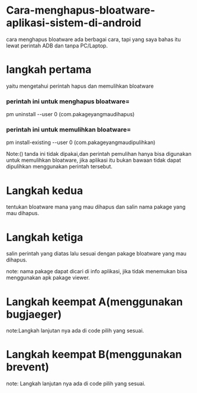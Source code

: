 # Cara-menghapus-bloatware-aplikasi-sistem-di-android

cara menghapus bloatware ada berbagai cara, tapi yang saya bahas itu lewat perintah ADB dan tanpa PC/Laptop.

# langkah pertama 
yaitu mengetahui perintah hapus dan memulihkan bloatware 
### perintah ini untuk menghapus bloatware=
 pm uninstall --user 0 (com.pakageyangmaudihapus)
### perintah ini untuk memulihkan bloatware=
 pm install-existing --user 0 (com.pakageyangmaudipulihkan)

Note:() tanda ini tidak dipakai,dan perintah pemulihan hanya bisa digunakan untuk memulihkan bloatware, jika aplikasi itu bukan bawaan tidak dapat dipulihkan menggunakan perintah tersebut.

# Langkah kedua
tentukan bloatware mana yang mau dihapus dan salin nama pakage yang mau dihapus.

# Langkah ketiga
salin perintah yang diatas lalu sesuai dengan pakage bloatware yang mau dihapus.

note: nama pakage dapat dicari di info aplikasi, jika tidak menemukan bisa menggunakan apk pakage viewer.

# Langkah keempat A(menggunakan bugjaeger)
note:Langkah lanjutan nya ada di code pilih yang sesuai.

# Langkah keempat B(menggunakan brevent)
note: Langkah lanjutan nya ada di code pilih yang sesuai.
